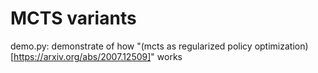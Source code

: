 # MCTS variants
demo.py: demonstrate of how "(mcts as regularized policy optimization)[https://arxiv.org/abs/2007.12509]" works
